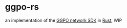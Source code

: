 # ggpo-rs
an implementation of the [GGPO network SDK](https://www.ggpo.net/) in [Rust](https://www.rust-lang.org/), WIP
